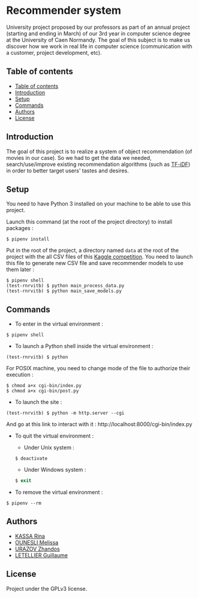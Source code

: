 # Recommender system

University project proposed by our professors as part of an annual project (starting and ending in March) of our 3rd year in computer science degree at the University of Caen Normandy. The goal of this subject is to make us discover how we work in real life in computer science (communication with a customer, project development, etc).

## Table of contents

  - [Table of contents](#table-of-contents)
  - [Introduction](#introduction)
  - [Setup](#setup)
  - [Commands](#commands)
  - [Authors](#authors)
  - [License](#license)

## Introduction
The goal of this project is to realize a system of object recommendation (of movies in our case). So we had to get the data we needed, search/use/improve existing recommendation algorithms (such as [TF-iDF](https://www.wikiwand.com/en/Tf%E2%80%93idf)) in order to better target users' tastes and desires.

## Setup
You need to have Python 3 installed on your machine to be able to use this project.

Launch this command (at the root of the project directory) to install packages :
```shell
$ pipenv install
```
Put in the root of the project, a directory named `data` at the root of the project with the all CSV files of this [Kaggle competition](https://www.kaggle.com/rounakbanik/the-movies-dataset).
You need to launch this file to generate new CSV file and save recommender models to use them later :
```
$ pipenv shell
(test-rnrvitb) $ python main_process_data.py
(test-rnrvitb) $ python main_save_models.py
```

## Commands
- To enter in the virtual environment :
```shell
$ pipenv shell
```

- To launch a Python shell inside the virtual environment :
```shell
(test-rnrvitb) $ python
```

For POSIX machine, you need to change mode of the file to authorize their execution :
```shell
$ chmod a+x cgi-bin/index.py
$ chmod a+x cgi-bin/post.py
```

- To launch the site :
```shell
(test-rnrvitb) $ python -m http.server --cgi
```
And go at this link to interact with it : http://localhost:8000/cgi-bin/index.py

- To quit the virtual environment :
  - Under Unix system :
  ```shell
  $ deactivate
  ```
  - Under Windows system :
  ```powershell
  $ exit
  ```

- To remove the virtual environment :
```shell
$ pipenv --rm
```

## Authors
- [KASSA Rina](https://github.com/rinakassa7)
- [OUNESLI Melissa](https://github.com/Melissa-Ou)
- [URAZOV Zhandos](https://github.com/zhandu)
- [LETELLIER Guillaume](https://github.com/Guigui14460)

## License
Project under the GPLv3 license.
